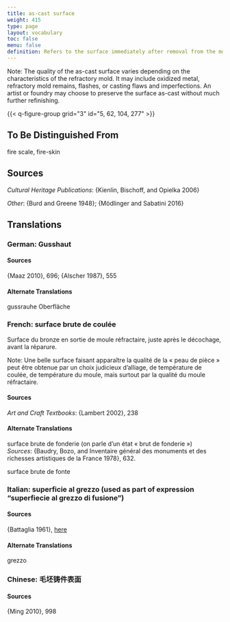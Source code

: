 ```yaml
---
title: as-cast surface
weight: 415
type: page
layout: vocabulary
toc: false
menu: false
definition: Refers to the surface immediately after removal from the mold, before fettling and chasing.
---
```


<div class="backmatter">

Note: The quality of the as-cast surface varies depending on the characteristics of the refractory mold. It may include oxidized metal, refractory mold remains, flashes, or casting flaws and imperfections. An artist or foundry may choose to preserve the surface as-cast without much further refinishing.

</div>

{{< q-figure-group grid="3" id="5, 62, 104, 277" >}}

## To Be Distinguished From

fire scale, fire-skin

## Sources

*Cultural Heritage Publications*: {Kienlin, Bischoff, and Opielka 2006}

*Other*: {Burd and Greene 1948}; {Mödlinger and Sabatini 2016}

## Translations

<div class="accordion">

### German: **Gusshaut**

#### Sources

{Maaz 2010}, 696; {Alscher 1987}, 555

#### Alternate Translations

gussrauhe Oberfläche

### French: **surface brute de coulée**

Surface du bronze en sortie de moule réfractaire, juste après le décochage, avant la réparure.

<div class="backmatter">

Note: Une belle surface faisant apparaître la qualité de la « peau de pièce » peut être obtenue par un choix judicieux d’alliage, de température de coulée, de température du moule, mais surtout par la qualité du moule réfractaire.

</div>

#### Sources

*Art and Craft Textbooks*: {Lambert 2002}, 238

#### Alternate Translations

surface brute de fonderie (on parle d’un état « brut de fonderie »)<br />
*Sources*: {Baudry, Bozo, and Inventaire général des monuments et des richesses artistiques de la France 1978}, 632.

surface brute de fonte

### Italian: **superficie al grezzo** (used as part of expression “superfiecie al grezzo di fusione”)

#### Sources

{Battaglia 1961}, [here](http://www.gdli.it/pdf_viewer/Scripts/pdf.js/web/viewer.asp?file=/PDF/GDLI07/GDLI_07_ocr_46.pdf&parola=grezzoni)

#### Alternate Translations

grezzo

### Chinese: **毛坯铸件表面**

#### Sources

{Ming 2010}, 998

</div>

